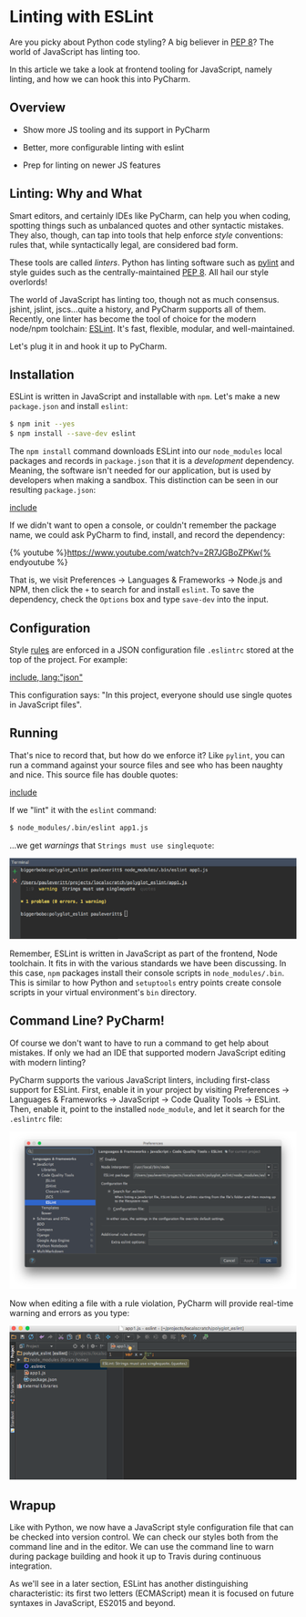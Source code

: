 # Linting with ESLint

Are you picky about Python code styling? A big believer in 
[PEP 8](https://www.python.org/dev/peps/pep-0008/)?
The world of JavaScript has linting too.

In this article we take a look at frontend tooling for JavaScript,
namely linting, and how we can hook this into PyCharm.

## Overview

- Show more JS tooling and its support in PyCharm

- Better, more configurable linting with eslint

- Prep for linting on newer JS features

## Linting: Why and What

Smart editors, and certainly IDEs like PyCharm, can help you when
coding, spotting things such as unbalanced quotes and other syntactic
mistakes. They also, though, can tap into tools that help enforce
*style* conventions: rules that, while syntactically legal, are
considered bad form.

These tools are called *linters*. Python has linting software such
as 
[pylint](http://www.pylint.org)
and style guides such as the centrally-maintained 
[PEP 8](https://www.python.org/dev/peps/pep-0008/).
All hail our style overlords!

The world of JavaScript has linting too, though not as much consensus.
jshint, jslint, jscs...quite a history, and PyCharm supports all
of them. Recently, one linter has become the tool of choice
for the modern node/npm toolchain: 
[ESLint](http://eslint.org).
It's fast, flexible, modular, and well-maintained.

Let's plug it in and hook it up to PyCharm.

## Installation

ESLint is written in JavaScript and installable with `npm`. Let's make
a new `package.json` and install `eslint`:

```bash
$ npm init --yes
$ npm install --save-dev eslint
```

The `npm install` command downloads ESLint into our `node_modules`
local packages and records in `package.json` that it is a *development*
dependency. Meaning, the software isn't needed for our application, but
is used by developers when making a sandbox. This distinction can be seen
in our resulting `package.json`:

[include](../../../src/eslint/package.json)

If we didn't want to open a console, or couldn't remember the package
name, we could ask PyCharm to find, install, and record the
dependency:

{% youtube %}https://www.youtube.com/watch?v=2R7JGBoZPKw{% endyoutube %}

That is, we visit Preferences -> Languages & Frameworks -> Node.js
and NPM, then click the `+` to search for and install `eslint`.
To save the dependency, check the `Options` box and type
`save-dev` into the input.

## Configuration

Style 
[rules](http://eslint.org/docs/user-guide/configuring)
are enforced in a JSON configuration file `.eslintrc` stored at 
the top of the project. For example:

[include, lang:"json"](../../../src/eslint/.eslintrc)

This configuration says: "In this project, everyone should use single
quotes in JavaScript files".

## Running

That's nice to record that, but how do we enforce it? Like `pylint`,
you can run a command against your source files and see who has been
naughty and nice. This source file has double quotes:

[include](../../../src/eslint/app1.js)

If we "lint" it with the `eslint` command:

```bash
$ node_modules/.bin/eslint app1.js
```
...we get *warnings* that `Strings must use singlequote`:

![ESLint command line](./command_line.png)

Remember, ESLint is written in JavaScript as part of the frontend,
Node toolchain. It fits in with the various standards we have been
discussing. In this case, `npm` packages install their console
scripts in `node_modules/.bin`. This is similar to how Python
and `setuptools` entry points create console scripts in your
virtual environment's `bin` directory.

## Command Line? PyCharm!

Of course we don't want to have to run a command to get help about
mistakes. If only we had an IDE that supported modern JavaScript
editing with modern linting?

PyCharm supports the various JavaScript linters, including
first-class support for ESLint. First, enable it in your project
by visiting Preferences -> Languages & Frameworks -> JavaScript
-> Code Quality Tools -> ESLint. Then, enable it, point to the
installed `node_module`, and let it search for the `.eslintrc`
file:

![ESLint Preferences](./eslint_prefs.png)

Now when editing a file with a rule violation, PyCharm will provide
real-time warning and errors as you type:

![ESLint Warnings](./eslint_warnings.png)

## Wrapup

Like with Python, we now have a JavaScript style configuration file
that can be checked into version control. We can check our styles both
from the command line and in the editor. We can use the command line
to warn during package building and hook it up to Travis during
continuous integration.

As we'll see in a later section, ESLint has another distinguishing
characteristic: its first two letters (ECMAScript) mean it is focused on
future syntaxes in JavaScript, ES2015 and beyond.
